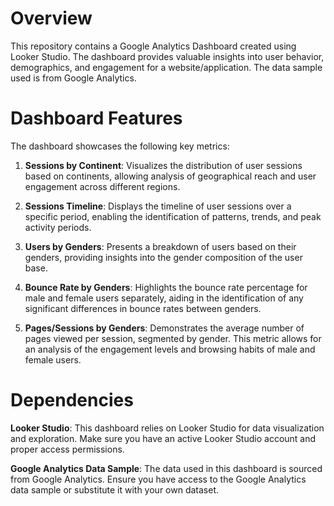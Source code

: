 # Overview
This repository contains a Google Analytics Dashboard created using Looker Studio. The dashboard provides valuable insights into user behavior, demographics, and engagement for a website/application. The data sample used is from Google Analytics.

# Dashboard Features
The dashboard showcases the following key metrics:

1. **Sessions by Continent**: Visualizes the distribution of user sessions based on continents, allowing analysis of geographical reach and user engagement across different regions.

2. **Sessions Timeline**: Displays the timeline of user sessions over a specific period, enabling the identification of patterns, trends, and peak activity periods.

3. **Users by Genders**: Presents a breakdown of users based on their genders, providing insights into the gender composition of the user base.

4. **Bounce Rate by Genders**: Highlights the bounce rate percentage for male and female users separately, aiding in the identification of any significant differences in bounce rates between genders.

5. **Pages/Sessions by Genders**: Demonstrates the average number of pages viewed per session, segmented by gender. This metric allows for an analysis of the engagement levels and browsing habits of male and female users.

# Dependencies
**Looker Studio**: This dashboard relies on Looker Studio for data visualization and exploration. Make sure you have an active Looker Studio account and proper access permissions.

**Google Analytics Data Sample**: The data used in this dashboard is sourced from Google Analytics. Ensure you have access to the Google Analytics data sample or substitute it with your own dataset.
